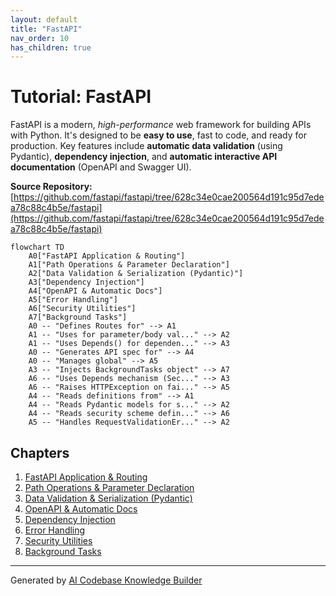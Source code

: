 ```yaml
---
layout: default
title: "FastAPI"
nav_order: 10
has_children: true
---
```


# Tutorial: FastAPI

FastAPI is a modern, *high-performance* web framework for building APIs with Python.
It's designed to be **easy to use**, fast to code, and ready for production.
Key features include **automatic data validation** (using Pydantic), **dependency injection**, and **automatic interactive API documentation** (OpenAPI and Swagger UI).


**Source Repository:** [https://github.com/fastapi/fastapi/tree/628c34e0cae200564d191c95d7edea78c88c4b5e/fastapi](https://github.com/fastapi/fastapi/tree/628c34e0cae200564d191c95d7edea78c88c4b5e/fastapi)

```mermaid
flowchart TD
    A0["FastAPI Application & Routing"]
    A1["Path Operations & Parameter Declaration"]
    A2["Data Validation & Serialization (Pydantic)"]
    A3["Dependency Injection"]
    A4["OpenAPI & Automatic Docs"]
    A5["Error Handling"]
    A6["Security Utilities"]
    A7["Background Tasks"]
    A0 -- "Defines Routes for" --> A1
    A1 -- "Uses for parameter/body val..." --> A2
    A1 -- "Uses Depends() for dependen..." --> A3
    A0 -- "Generates API spec for" --> A4
    A0 -- "Manages global" --> A5
    A3 -- "Injects BackgroundTasks object" --> A7
    A6 -- "Uses Depends mechanism (Sec..." --> A3
    A6 -- "Raises HTTPException on fai..." --> A5
    A4 -- "Reads definitions from" --> A1
    A4 -- "Reads Pydantic models for s..." --> A2
    A4 -- "Reads security scheme defin..." --> A6
    A5 -- "Handles RequestValidationEr..." --> A2
```

## Chapters

1. [FastAPI Application & Routing](01_fastapi_application___routing.md)
2. [Path Operations & Parameter Declaration](02_path_operations___parameter_declaration.md)
3. [Data Validation & Serialization (Pydantic)](03_data_validation___serialization__pydantic_.md)
4. [OpenAPI & Automatic Docs](04_openapi___automatic_docs.md)
5. [Dependency Injection](05_dependency_injection.md)
6. [Error Handling](06_error_handling.md)
7. [Security Utilities](07_security_utilities.md)
8. [Background Tasks](08_background_tasks.md)


---

Generated by [AI Codebase Knowledge Builder](https://github.com/The-Pocket/Tutorial-Codebase-Knowledge)